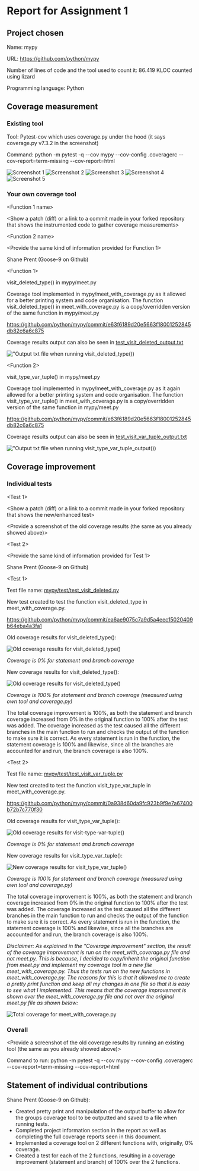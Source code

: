 # Report for Assignment 1

## Project chosen

Name: mypy

URL: https://github.com/python/mypy

Number of lines of code and the tool used to count it: 86.419 KLOC counted using lizard

Programming language: Python

## Coverage measurement

### Existing tool

<Inform the name of the existing tool that was executed and how it was executed>

Tool: Pytest-cov which uses coverage.py under the hood (it says coverage.py v7.3.2 in the screenshot)

Command: python -m pytest -q --cov mypy --cov-config .coveragerc --cov-report=term-missing --cov-report=html

<Show the coverage results provided by the existing tool with a screenshot>

![Screenshot 1](cov-before-ss1.png)
![Screenshot 2](cov-before-ss2.png)
![Screenshot 3](cov-before-ss3.png)
![Screenshot 4](cov-before-ss4.png)
![Screenshot 5](cov-before-ss5.png)

### Your own coverage tool

<The following is supposed to be repeated for each group member>

<Group member name> 

<Function 1 name> 

<Show a patch (diff) or a link to a commit made in your forked repository that shows the instrumented code to gather coverage measurements>

<Provide a screenshot of the coverage results output by the instrumentation>

<Function 2 name>

<Provide the same kind of information provided for Function 1>





Shane Prent (Goose-9 on Github)

<Function 1>

visit_deleted_type() in mypy/meet.py

Coverage tool implemented in mypy/meet_with_coverage.py as it allowed for a better printing system and code organisation. The function visit_deleted_type() in meet_with_coverage.py is a copy/overridden version of the same function in mypy/meet.py

https://github.com/python/mypy/commit/e63f6189d20e5663f18001252845db82c6a6c875

Coverage results output can also be seen in [test_visit_deleted_output.txt](test_visit_deleted_output.txt)

!["Output txt file when running visit_deleted_type()](visit_deleted_type_output.png))

<Function 2>

visit_type_var_tuple() in mypy/meet.py

Coverage tool implemented in mypy/meet_with_coverage.py as it again allowed for a better printing system and code organisation. The function visit_type_var_tuple() in meet_with_coverage.py is a copy/overridden version of the same function in mypy/meet.py

https://github.com/python/mypy/commit/e63f6189d20e5663f18001252845db82c6a6c875

Coverage results output can also be seen in [test_visit_var_tuple_output.txt](test_visit_var_tuple_output.txt)

!["Output txt file when running visit_type_var_tuple_output()](visit_type_var_tuple_output.png))

## Coverage improvement

### Individual tests

<The following is supposed to be repeated for each group member>

<Group member name>

<Test 1>

<Show a patch (diff) or a link to a commit made in your forked repository that shows the new/enhanced test>

<Provide a screenshot of the old coverage results (the same as you already showed above)>
<Provide a screenshot of the new coverage results>

<State the coverage improvement with a number and elaborate on why the coverage is improved>

<Test 2>

<Provide the same kind of information provided for Test 1>



Shane Prent (Goose-9 on Github)

<Test 1>

Test file name: [mypy/test/test_visit_deleted.py](mypy/test/test_visit_deleted.py)

New test created to test the function visit_deleted_type in meet_with_coverage.py.

https://github.com/python/mypy/commit/ea6ae9075c7a9d5a4eec15020409b64eba4a3fa1

Old coverage results for visit_deleted_type(): 

![Old coverage results for visit_deleted_type()](cov-old-visit_deleted_type.png)

*Coverage is 0% for statement and branch coverage*

New coverage results for visit_deleted_type(): 

![Old coverage results for visit_deleted_type()](cov-new-visit_deleted_type.png)

*Coverage is 100% for statement and branch coverage (measured using own tool and coverage.py)*

The total coverage improvement is 100%, as both the statement and branch coverage increased from 0% in the original function to 100% after the test was added. The coverage increased as the test caused all the different branches in the main function to run and checks the output of the function to make sure it is correct. As every statement is run in the function, the statement coverage is 100% and likewise, since all the branches are accounted for and run, the branch coverage is also 100%.

<Test 2>

Test file name: [mypy/test/test_visit_var_tuple.py](mypy/test/test_visit_var_tuple.py)

New test created to test the function visit_type_var_tuple in meet_with_coverage.py.

https://github.com/python/mypy/commit/0a938d60da9fc923b9f9e7a67400b72b7c770f30

Old coverage results for visit_type_var_tuple(): 

![Old coverage results for visit-type-var-tuple()](cov-old-visit-var-tuple.png)

*Coverage is 0% for statement and branch coverage*

New coverage results for visit_type_var_tuple(): 

![New coverage results for visit_type_var_tuple()](cov-new-visit-var-tuple.png)

*Coverage is 100% for statement and branch coverage (measured using own tool and coverage.py)*

The total coverage improvement is 100%, as both the statement and branch coverage increased from 0% in the original function to 100% after the test was added. The coverage increased as the test caused all the different branches in the main function to run and checks the output of the function to make sure it is correct. As every statement is run in the function, the statement coverage is 100% and likewise, since all the branches are accounted for and run, the branch coverage is also 100%.

*Disclaimer: As explained in the "Coverage improvement" section, the result of the coverage improvement is run on the meet_with_coverage.py file and not meet.py. This is because, I decided to copy/inherit the original function from meet.py and implement my coverage tool in a new file meet_with_coverage.py. Thus the tests run on the new functions in meet_with_coverage.py. The reasons for this is that it allowed me to create a pretty print function and keep all my changes in one file so that it is easy to see what I implemented. This means that the coverage improvement is shown over the meet_with_coverage.py file and not over the original meet.py file as shown below:*

![Total coverage for meet_with_coverage.py](cov-total-meet_with_coverage.png)


### Overall

<Provide a screenshot of the old coverage results by running an existing tool (the same as you already showed above)>

<Provide a screenshot of the new coverage results by running the existing tool using all test modifications made by the group>

Command to run: python -m pytest -q --cov mypy --cov-config .coveragerc --cov-report=term-missing --cov-report=html

## Statement of individual contributions

<Write what each group member did>

Shane Prent (Goose-9 on Github):
- Created pretty print and manipulation of the output buffer to allow for the groups coverage tool to be outputted and saved to a file when running tests.
- Completed project information section in the report as well as completing the full coverage reports seen in this document.
- Implemented a coverage tool on 2 different functions with, originally, 0% coverage.
- Created a test for each of the 2 functions, resulting in a coverage improvement (statement and branch) of 100% over the 2 functions.
